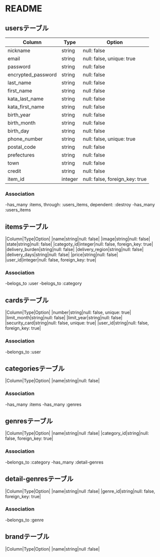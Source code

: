 # README

## usersテーブル
|Column|Type|Option|
|------|----|------|
|nickname|string|null: false|
|email|string|null: false, unique: true|
|password|string|null: false|
|encrypted_password|string|null: false|
|last_name|string|null: false|
|first_name|string|null :false|
|kata_last_name|string|null: false|
|kata_first_name|string|null: false|
|birth_year|string|null: false|
|birth_month|string|null: false|
|birth_day|string|null: false|
|phone_number|string|null: false, unique: true|
|postal_code|string|null: false|
|prefectures|string|null: false|
|town|string|null: false|
|credit|string|null: false|
|item_id|integer|null: false, foreign_key: true|

### Association
-has_many :items, through: :users_items, dependent: :destroy
-has_many :users_items

## itemsテーブル
|Column|Type|Option|
|name|string|null: false|
|image|string|null: false|
|state|string|null: false|
|categoty_id|integer|null: false, foreign_key: true|
|delivery_burden|string|null: false|
|delivery_region|string|null: false|
|delivery_days|string|null: false|
|price|string|null: false|
|user_id|integer|null: false, foreign_key: true|


### Association

-belogs_to :user
-belogs_to :category


## cardsテーブル
|Column|Type|Option|
|number|string|null: false, unique: true|
|limit_month|string|null: false|
|limit_year|string|null: false|
|security_card|string|null: false, unique: true|
|user_id|string|null: false, foreign_key: true|

### Association

-belongs_to :user

## categoriesテーブル
|Column|Type|Option|
|name|string|null: false|

### Association

-has_many :items
-has_many :genres

## genresテーブル
|Column|Type|Option|
|name|string|null :false|
|category_id|string|null: false, foreign_key: true|

### Association

-belongs_to :category
-has_many :detail-genres

## detail-genresテーブル
|Column|Type|Option|
|name|string|null :false|
|genre_id|string|null: false, foreign_key: true|

### Association

-belongs_to :genre

## brandテーブル
|Column|Type|Option|
|name|string|null :false|





















